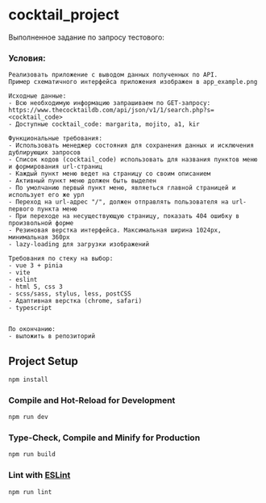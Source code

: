 # cocktail_project

Выполненное задание по запросу тестового:

### Условия:
```Задача:
Реализовать приложение с выводом данных полученных по API.
Пример схематичного интерфейса приложения изображен в app_example.png

Исходные данные:
- Всю необходимую информацию запрашиваем по GET-запросу: https://www.thecocktaildb.com/api/json/v1/1/search.php?s=<cocktail_code>
- Доступные cocktail_code: margarita, mojito, a1, kir

Функциональные требования:
- Использовать менеджер состояния для сохранения данных и исключения дублирующих запросов
- Список кодов (cocktail_code) использовать для названия пунктов меню и формирования url-страниц
- Каждый пункт меню ведет на страницу со своим описанием
- Активный пункт меню должен быть выделен
- По умолчанию первый пункт меню, являеться главной страницей и использует его же урл
- Переход на url-адрес "/", должен отправлять пользователя на url-первого пункта меню
- При переходе на несуществующую страницу, показать 404 ошибку в произвольной форме
- Резиновая верстка интерфейса. Максимальная ширина 1024px, минимальная 360px
- lazy-loading для загрузки изображений

Требования по стеку на выбор:
- vue 3 + pinia
- vite
- eslint
- html 5, css 3
- scss/sass, stylus, less, postCSS
- Адаптивная верстка (chrome, safari)
- typescript 


По окончанию:
- выложить в репозиторий
```
## Project Setup

```sh
npm install
```

### Compile and Hot-Reload for Development

```sh
npm run dev
```

### Type-Check, Compile and Minify for Production

```sh
npm run build
```

### Lint with [ESLint](https://eslint.org/)

```sh
npm run lint
```
